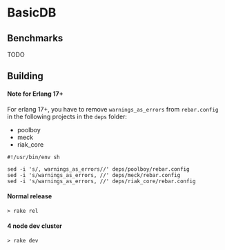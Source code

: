 # BasicDB


## Benchmarks

TODO

## Building

#### Note for Erlang 17+
For erlang 17+, you have to remove `warnings_as_errors` from `rebar.config` in
the following projects in the `deps` folder:

* poolboy
* meck
* riak_core

```shell
#!/usr/bin/env sh

sed -i 's/, warnings_as_errors//' deps/poolboy/rebar.config
sed -i 's/warnings_as_errors, //' deps/meck/rebar.config
sed -i 's/warnings_as_errors, //' deps/riak_core/rebar.config
```

#### Normal release

```shell
> rake rel
```

#### 4 node dev cluster

```shell
> rake dev
```
